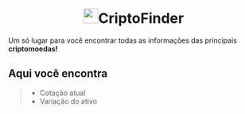 <div align="center">
<h1><img src="./src/img/svg/bitcoin_btc.svg" width="30px" heigth="30px"/>CriptoFinder</h1></div>

Um só lugar para você encontrar todas as informações das principais **criptomoedas!**

## Aqui você encontra

> - Cotação atual
> - Variação do ativo